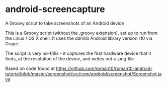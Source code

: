 android-screencapture
=====================

A Groovy script to take screenshots of an Android device

This is a Groovy script (without the .groovy extension), set up to run from the Linux / OS X shell.
It uses the ddmlib Android library version r10 via Grape.

The script is very no-frills - it captures the first hardware device that it finds, at the resolution of the device, and writes out a .png file


Based on code found at https://github.com/roman10/roman10-android-tutorial/blob/master/screenshot/src/com/android/screenshot/Screenshot.java

